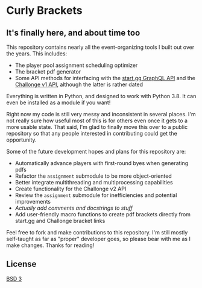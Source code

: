 # Curly Brackets

## It's finally here, and about time too

This repository contains nearly all the event-organizing tools I built out over the years. This includes: 
- The player pool assignment scheduling optimizer
- The bracket pdf generator
- Some API methods for interfacing with the [start.gg GraphQL API](https://developer.start.gg/explorer) and the [Challonge v1 API](https://api.challonge.com/v1), although the latter is rather dated

Everything is written in Python, and designed to work with Python 3.8. It can even be installed as a module if you want!

Right now my code is still very messy and inconsistent in several places. I'm not really sure how useful most of this is for others even once it gets to a more usable state. That said, I'm glad to finally move this over to a public repository so that any people interested in contributing could get the opportunity.

Some of the future development hopes and plans for this repository are: 
- Automatically advance players with first-round byes when generating pdfs
- Refactor the `assignment` submodule to be more object-oriented
- Better integrate multithreading and multiprocessing capabilities
- Create functionality for the Challonge v2 API
- Review the `assignment` submodule for inefficiencies and potential improvements
- _Actually add comments and docstrings to stuff_
- Add user-friendly macro functions to create pdf brackets directly from start.gg and Challonge bracket links

Feel free to fork and make contributions to this repository. I'm still mostly self-taught as far as "proper" developer goes, so please bear with me as I make changes. Thanks for reading!

## License
[BSD 3](LICENSE)